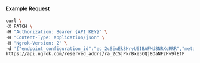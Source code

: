 <!-- Code generated for API Clients. DO NOT EDIT. -->

#### Example Request

```bash
curl \
-X PATCH \
-H "Authorization: Bearer {API_KEY}" \
-H "Content-Type: application/json" \
-H "Ngrok-Version: 2" \
-d '{"endpoint_configuration_id":"ec_2cSjwEk8HryU6IBAFMd8NRXqRRR","metadata":"{\"proto\": \"ssh\"}"}' \
https://api.ngrok.com/reserved_addrs/ra_2cSjPkrBxe3CQj8OaNF2Hv9lEtP
```
